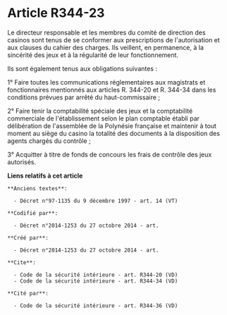 # Article R344-23

Le directeur responsable et les membres du comité de direction des casinos sont tenus de se conformer aux prescriptions de
l'autorisation et aux clauses du cahier des charges. Ils veillent, en permanence, à la sincérité des jeux et à la régularité
de leur fonctionnement. 

Ils sont également tenus aux obligations suivantes : 

1° Faire toutes les communications réglementaires aux magistrats et fonctionnaires mentionnés aux articles R. 344-20 et R.
344-34 dans les conditions prévues par arrêté du haut-commissaire ; 

2° Faire tenir la comptabilité spéciale des jeux et la comptabilité commerciale de l'établissement selon le plan comptable
établi par délibération de l'assemblée de la Polynésie française et maintenir à tout moment au siège du casino la totalité
des documents à la disposition des agents chargés du contrôle ; 

3° Acquitter à titre de fonds de concours les frais de contrôle des jeux autorisés.

**Liens relatifs à cet article**

	**Anciens textes**:

	  - Décret n°97-1135 du 9 décembre 1997 - art. 14 (VT)

	**Codifié par**:

	  - Décret n°2014-1253 du 27 octobre 2014 - art.

	**Créé par**:

	  - Décret n°2014-1253 du 27 octobre 2014 - art.

	**Cite**:

	  - Code de la sécurité intérieure - art. R344-20 (VD)
	  - Code de la sécurité intérieure - art. R344-34 (VD)

	**Cité par**:

	  - Code de la sécurité intérieure - art. R344-36 (VD)
